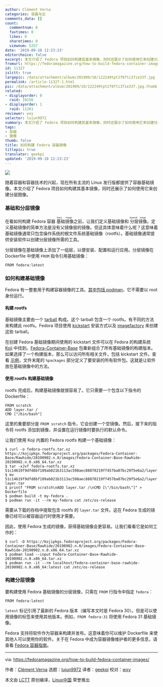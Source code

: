```yaml
---
author: Clément Verna
categories: 容器与云
comments_data: []
count:
  commentnum: 0
  favtimes: 0
  likes: 0
  sharetimes: 0
  viewnum: 5257
date: '2019-09-10 12:23:23'
editorchoice: false
excerpt: 本文介绍了 Fedora 项目如何构建其基本镜像，同时还展示了如何使用它来创建分层图像。
fromurl: https://fedoramagazine.org/how-to-build-fedora-container-images/
id: 11327
islctt: true
largepic: /data/attachment/album/201909/10/122249tpt2f8fti37ie33f.jpg
permalink: /article-11327-1.html
pic: /data/attachment/album/201909/10/122249tpt2f8fti37ie33f.jpg.thumb.jpg
related:
- displayorder: 0
  raid: 10156
- displayorder: 1
  raid: 11261
reviewer: wxy
selector: lujun9972
summary: 本文介绍了 Fedora 项目如何构建其基本镜像，同时还展示了如何使用它来创建分层图像。
tags:
- 容器
- 镜像
thumb: false
title: 如何构建 Fedora 容器镜像
titlepic: true
translator: geekpi
updated: '2019-09-10 12:23:23'
---
```


![](/data/attachment/album/201909/10/122249tpt2f8fti37ie33f.jpg)


随着容器和容器技术的兴起，现在所有主流的 Linux 发行版都提供了容器基础镜像。本文介绍了 Fedora 项目如何构建其基本镜像，同时还展示了如何使用它来创建分层图像。


### 基础和分层镜像


在看如何构建 Fedora 容器<ruby> 基础镜像 <rt>  base image </rt></ruby>之前，让我们定义基础镜像和<ruby> 分层镜像 <rt>  layered image </rt></ruby>。定义基础镜像的简单方法是没有父镜像层的镜像。但这具体意味着什么呢？这意味着基础镜像通常只包含操作系统的根文件系统基础镜像（rootfs）。基础镜像通常提供安装软件以创建分层镜像所需的工具。


分层镜像在基础镜像上添加了一组层，以便安装、配置和运行应用。分层镜像在 Dockerfile 中使用 `FROM` 指令引用基础镜像：



```
FROM fedora:latest
```

### 如何构建基础镜像


Fedora 有一整套用于构建容器镜像的工具。[其中包括 podman](/article-10156-1.html)，它不需要以 root 身份运行。


#### 构建 rootfs


基础镜像主要由一个 [tarball](https://en.wikipedia.org/wiki/Tar_(computing)) 构成。这个 tarball 包含一个 rootfs。有不同的方法来构建此 rootfs。Fedora 项目使用 [kickstart](https://en.wikipedia.org/wiki/Kickstart_(Linux)) 安装方式以及 [imagefactory](http://imgfac.org/) 来创建这些 tarball。


在创建 Fedora 基础镜像期间使用的 kickstart 文件可以在 Fedora 的构建系统 [Koji](https://koji.fedoraproject.org/koji/) 中找到。[Fedora-Container-Base](https://koji.fedoraproject.org/koji/packageinfo?packageID=26387) 包重新组合了所有基础镜像的构建版本。如果选择了一个构建版本，那么可以访问所有相关文件，包括 kickstart 文件。查看 [示例](https://kojipkgs.fedoraproject.org//packages/Fedora-Container-Base/30/20190902.0/images/koji-f30-build-37420478-base.ks)，文件末尾的 `%packages` 部分定义了要安装的所有软件包。这就是让软件放在基础镜像中的方法。


#### 使用 rootfs 构建基础镜像


rootfs 完成后，构建基础镜像就很容易了。它只需要一个包含以下指令的 Dockerfile：



```
FROM scratch
ADD layer.tar /
CMD ["/bin/bash"]
```

这里的重要部分是 `FROM scratch` 指令，它会创建一个空镜像。然后，接下来的指令将 rootfs 添加到镜像，并设置在运行镜像时要执行的默认命令。


让我们使用 Koji 内置的 Fedora rootfs 构建一个基础镜像：



```
$ curl -o fedora-rootfs.tar.xz https://kojipkgs.fedoraproject.org/packages/Fedora-Container-Base/Rawhide/20190902.n.0/images/Fedora-Container-Base-Rawhide-20190902.n.0.x86_64.tar.xz
$ tar -xJvf fedora-rootfs.tar.xz 51c14619f9dfd8bf109ab021b3113ac598aec88870219ff457ba07bc29f5e6a2/layer.tar 
$ mv 51c14619f9dfd8bf109ab021b3113ac598aec88870219ff457ba07bc29f5e6a2/layer.tar layer.tar
$ printf "FROM scratch\nADD layer.tar /\nCMD [\"/bin/bash\"]" > Dockerfile
$ podman build -t my-fedora .
$ podman run -it --rm my-fedora cat /etc/os-release
```

需要从下载的存档中提取包含 rootfs 的 `layer.tar` 文件。这在 Fedora 生成的镜像已经可以被容器运行时使用才需要。


因此，使用 Fedora 生成的镜像，获得基础镜像会更容易。让我们看看它是如何工作的：



```
$ curl -O https://kojipkgs.fedoraproject.org/packages/Fedora-Container-Base/Rawhide/20190902.n.0/images/Fedora-Container-Base-Rawhide-20190902.n.0.x86_64.tar.xz
$ podman load --input Fedora-Container-Base-Rawhide-20190902.n.0.x86_64.tar.xz
$ podman run -it --rm localhost/fedora-container-base-rawhide-20190902.n.0.x86_64:latest cat /etc/os-release
```

### 构建分层镜像


要构建使用 Fedora 基础镜像的分层镜像，只需在 `FROM` 行指令中指定 `fedora`：



```
FROM fedora:latest
```

`latest` 标记引用了最新的 Fedora 版本（编写本文时是 Fedora 30）。但是可以使用镜像的标签来使用其他版本。例如，`FROM fedora:31` 将使用 Fedora 31 基础镜像。


Fedora 支持将软件作为容器来构建并发布。这意味着你可以维护 Dockerfile 来使其他人可以使用你的软件。关于在 Fedora 中成为容器镜像维护者的更多信息，请查看 [Fedora 容器指南](https://docs.fedoraproject.org/en-US/containers/guidelines/guidelines/)。




---


via: <https://fedoramagazine.org/how-to-build-fedora-container-images/>


作者：[Clément Verna](https://fedoramagazine.org/author/cverna/) 选题：[lujun9972](https://github.com/lujun9972) 译者：[geekpi](https://github.com/geekpi) 校对：[wxy](https://github.com/wxy)


本文由 [LCTT](https://github.com/LCTT/TranslateProject) 原创编译，[Linux中国](https://linux.cn/) 荣誉推出
